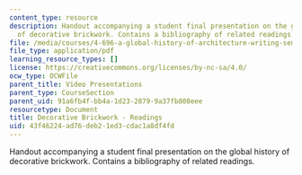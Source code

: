 ```yaml
---
content_type: resource
description: Handout accompanying a student final presentation on the global history
  of decorative brickwork. Contains a bibliography of related readings.
file: /media/courses/4-696-a-global-history-of-architecture-writing-seminar-spring-2008/43f46224ad76deb21ed3cdac1a8df4fd_MIT4_696s08_project02_read.pdf
file_type: application/pdf
learning_resource_types: []
license: https://creativecommons.org/licenses/by-nc-sa/4.0/
ocw_type: OCWFile
parent_title: Video Presentations
parent_type: CourseSection
parent_uid: 91a6fb4f-bb4a-1d23-2879-9a37fb808eee
resourcetype: Document
title: Decorative Brickwork - Readings
uid: 43f46224-ad76-deb2-1ed3-cdac1a8df4fd
---
```

Handout accompanying a student final presentation on the global history of decorative brickwork. Contains a bibliography of related readings.